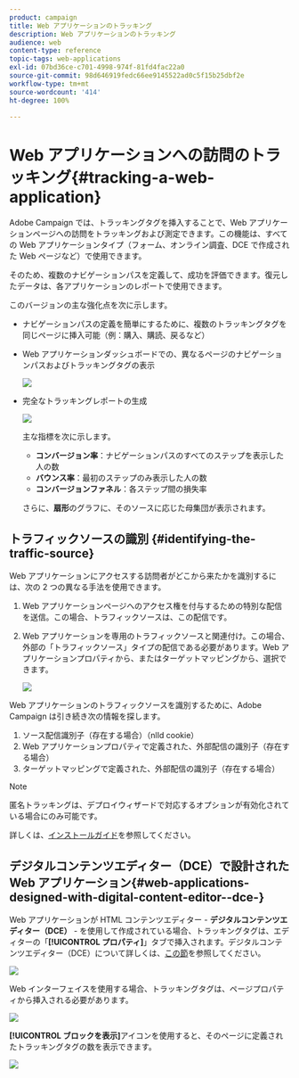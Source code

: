 ```yaml
---
product: campaign
title: Web アプリケーションのトラッキング
description: Web アプリケーションのトラッキング
audience: web
content-type: reference
topic-tags: web-applications
exl-id: 07bd36ce-c701-4998-974f-81fd4fac22a0
source-git-commit: 98d646919fedc66ee9145522ad0c5f15b25dbf2e
workflow-type: tm+mt
source-wordcount: '414'
ht-degree: 100%

---
```


# Web アプリケーションへの訪問のトラッキング{#tracking-a-web-application}

Adobe Campaign では、トラッキングタグを挿入することで、Web アプリケーションページへの訪問をトラッキングおよび測定できます。この機能は、すべての Web アプリケーションタイプ（フォーム、オンライン調査、DCE で作成された Web ページなど）で使用できます。

そのため、複数のナビゲーションパスを定義して、成功を評価できます。復元したデータは、各アプリケーションのレポートで使用できます。

このバージョンの主な強化点を次に示します。

* ナビゲーションパスの定義を簡単にするために、複数のトラッキングタグを同じページに挿入可能（例：購入、購読、戻るなど）
* Web アプリケーションダッシュボードでの、異なるページのナビゲーションパスおよびトラッキングタグの表示

   ![](assets/trackers_1.png)

* 完全なトラッキングレポートの生成

   ![](assets/trackers_5.png)

   主な指標を次に示します。

   * **コンバージョン率**：ナビゲーションパスのすべてのステップを表示した人の数
   * **バウンス率**：最初のステップのみ表示した人の数
   * **コンバージョンファネル**：各ステップ間の損失率

   さらに、**扇形**&#x200B;のグラフに、そのソースに応じた母集団が表示されます。

## トラフィックソースの識別 {#identifying-the-traffic-source}

Web アプリケーションにアクセスする訪問者がどこから来たかを識別するには、次の 2 つの異なる手法を使用できます。

1. Web アプリケーションページへのアクセス権を付与するための特別な配信を送信。この場合、トラフィックソースは、この配信です。
1. Web アプリケーションを専用のトラフィックソースと関連付け。この場合、外部の「トラフィックソース」タイプの配信である必要があります。Web アプリケーションプロパティから、またはターゲットマッピングから、選択できます。

   ![](assets/trackers_6.png)

Web アプリケーションのトラフィックソースを識別するために、Adobe Campaign は引き続き次の情報を探します。

1. ソース配信識別子（存在する場合）（nlId cookie）
1. Web アプリケーションプロパティで定義された、外部配信の識別子（存在する場合）
1. ターゲットマッピングで定義された、外部配信の識別子（存在する場合）

>[!NOTE]
>
>匿名トラッキングは、デプロイウィザードで対応するオプションが有効化されている場合にのみ可能です。
>
>詳しくは、[インストールガイド](../../installation/using/deploying-an-instance.md)を参照してください。

## デジタルコンテンツエディター（DCE）で設計された Web アプリケーション{#web-applications-designed-with-digital-content-editor--dce-}

Web アプリケーションが HTML コンテンツエディター - **デジタルコンテンツエディター（DCE）** - を使用して作成されている場合、トラッキングタグは、エディターの「**[!UICONTROL プロパティ]**」タブで挿入されます。デジタルコンテンツエディター（DCE）について詳しくは、[この節](../../web/using/about-campaign-html-editor.md)を参照してください。

![](assets/trackers_2.png)

Web インターフェイスを使用する場合、トラッキングタグは、ページプロパティから挿入される必要があります。

![](assets/trackers_3.png)

**[!UICONTROL ブロックを表示]**&#x200B;アイコンを使用すると、そのページに定義されたトラッキングタグの数を表示できます。

![](assets/trackers_4.png)
